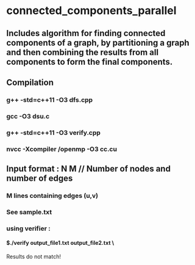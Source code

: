 # connected_components_parallel
## Includes algorithm for finding connected components of a graph, by partitioning a graph and then combining the results from all components to form the final components. 
## Compilation
### g++ -std=c++11 -O3 dfs.cpp
### gcc -O3 dsu.c 
### g++ -std=c++11 -O3 verify.cpp
### nvcc -Xcompiler /openmp -O3 cc.cu
## Input format : N M // Number of nodes and number of edges
### M lines containing edges (u,v)
### See sample.txt
### using verifier : 
#### $./verify output_file1.txt output_file2.txt \\
Results do not match!
